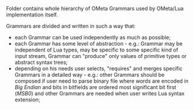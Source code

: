 Folder contains whole hierarchy of OMeta Grammars used by OMeta/Lua implementation itself.

Grammars are divided and written in such a way that:
- each Grammar can be used independently as much as possible;
- each Grammar has some level of abstraction - e.g.: Grammar may be independent of Lua types, may be specific to some specific kind of input stream, Grammar can "produce" only values of primitive types or abstract syntax trees;
- depending on his needs user selects, "requires" and merges specific Grammars in a detailed way - e.g.: other Grammars should be composed if user need to parse binary file where words are encoded in *Big Endian* and bits in bitfields are ordered most significant bit first (*MSB0*) and other Grammars are needed when user writes Lua syntax extension;
